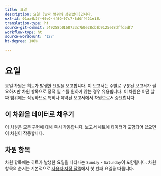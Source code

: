 ```yaml
---
title: 요일
description: 요일 (날짜 범위와 상관없이)입니다.
exl-id: 01aa6b5f-49e6-4f86-97c7-8d0ff431e15b
translation-type: ht
source-git-commit: 549258b0168733c7b0e28cb8b9125e68dffd5df7
workflow-type: ht
source-wordcount: '127'
ht-degree: 100%

---
```


# 요일

요일 차원은 히트가 발생한 요일을 보고합니다. 이 보고서는 주별로 구분된 보고서가 필요하지만 차원 항목으로 정적 일 수를 원하지 않는 경우 유용합니다. 이 차원은 어떤 날짜 범위에든 작동하므로 특히나 예약된 보고서에서 차원으로서 중요합니다.

## 이 차원을 데이터로 채우기

이 차원은 모든 구현에 대해 즉시 작동합니다. 보고서 세트에 데이터가 포함되어 있으면 이 차원이 작동합니다.

## 차원 항목

차원 항목에는 히트가 발생한 요일을 나타내는 `Sunday` - `Saturday`이 포함됩니다. 차원 항목의 순서는 기본적으로 [사용자 지정 달력](/help/admin/admin/custom-calendar.md)에서 첫 번째 요일을 따릅니다.
